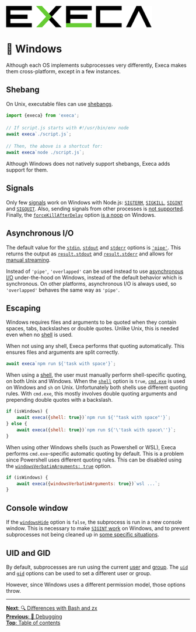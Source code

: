 <picture>
	<source media="(prefers-color-scheme: dark)" srcset="../media/logo_dark.svg">
	<img alt="execa logo" src="../media/logo.svg" width="400">
</picture>
<br>

# 📎 Windows

Although each OS implements subprocesses very differently, Execa makes them cross-platform, except in a few instances.

## Shebang

On Unix, executable files can use [shebangs](https://en.wikipedia.org/wiki/Shebang_(Unix)).

```js
import {execa} from 'execa';

// If script.js starts with #!/usr/bin/env node
await execa`./script.js`;

// Then, the above is a shortcut for:
await execa`node ./script.js`;
```

Although Windows does not natively support shebangs, Execa adds support for them.

## Signals

Only few [signals](termination.md#other-signals) work on Windows with Node.js: [`SIGTERM`](termination.md#sigterm), [`SIGKILL`](termination.md#sigkill), [`SIGINT`](https://en.wikipedia.org/wiki/Signal_(IPC)#SIGINT) and [`SIGQUIT`](termination.md#sigquit). Also, sending signals from other processes is [not supported](termination.md#signal-name-and-description). Finally, the [`forceKillAfterDelay`](api.md#optionsforcekillafterdelay) option [is a noop](termination.md#forceful-termination) on Windows.

## Asynchronous I/O

The default value for the [`stdin`](api.md#optionsstdin), [`stdout`](api.md#optionsstdout) and [`stderr`](api.md#optionsstderr) options is [`'pipe'`](output.md#stdout-and-stderr). This returns the output as [`result.stdout`](api.md#resultstdout) and [`result.stderr`](api.md#resultstderr) and allows for [manual streaming](streams.md#manual-streaming).

Instead of `'pipe'`, `'overlapped'` can be used instead to use [asynchronous I/O](https://learn.microsoft.com/en-us/windows/win32/fileio/synchronous-and-asynchronous-i-o) under-the-hood on Windows, instead of the default behavior which is synchronous. On other platforms, asynchronous I/O is always used, so `'overlapped'` behaves the same way as `'pipe'`.

## Escaping

Windows requires files and arguments to be quoted when they contain spaces, tabs, backslashes or double quotes. Unlike Unix, this is needed even when no [shell](shell.md) is used.

When not using any shell, Execa performs that quoting automatically. This ensures files and arguments are split correctly.

```js
await execa`npm run ${'task with space'}`;
```

When using a [shell](shell.md), the user must manually perform shell-specific quoting, on both Unix and Windows. When the [`shell`](api.md#optionsshell) option is `true`, [`cmd.exe`](https://en.wikipedia.org/wiki/Cmd.exe) is used on Windows and `sh` on Unix. Unfortunately both shells use different quoting rules. With `cmd.exe`, this mostly involves double quoting arguments and prepending double quotes with a backslash.

```js
if (isWindows) {
	await execa({shell: true})`npm run ${'"task with space"'}`;
} else {
	await execa({shell: true})`npm run ${'\'task with space\''}`;
}
```

When using other Windows shells (such as Powershell or WSL), Execa performs `cmd.exe`-specific automatic quoting by default. This is a problem since Powershell uses different quoting rules. This can be disabled using the [`windowsVerbatimArguments: true`](api.md#optionswindowsverbatimarguments) option.

```js
if (isWindows) {
	await execa({windowsVerbatimArguments: true})`wsl ...`;
}
```

## Console window

If the [`windowsHide`](api.md#optionswindowshide) option is `false`, the subprocess is run in a new console window. This is necessary to make [`SIGINT` work](https://github.com/nodejs/node/issues/29837) on Windows, and to prevent subprocesses not being cleaned up in [some specific situations](https://github.com/sindresorhus/execa/issues/433).

## UID and GID

By default, subprocesses are run using the current [user](https://en.wikipedia.org/wiki/User_identifier) and [group](https://en.wikipedia.org/wiki/Group_identifier). The [`uid`](api.md#optionsuid) and [`gid`](api.md#optionsgid) options can be used to set a different user or group.

However, since Windows uses a different permission model, those options throw.

<hr>

[**Next**: 🔍 Differences with Bash and zx](bash.md)\
[**Previous**: 🐛 Debugging](debugging.md)\
[**Top**: Table of contents](../readme.md#documentation)
